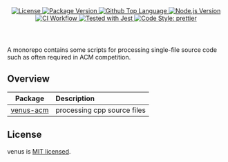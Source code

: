 <header>
  <div align="center">
    <a href="#license">
      <img
        alt="License"
        src="https://img.shields.io/github/license/guanghechen/venus"
      />
    </a>
    <a href="https://github.com/guanghechen/venus/tags">
      <img
        alt="Package Version"
        src="https://img.shields.io/github/v/tag/guanghechen/venus?include_prereleases&sort=semver"
      />
    </a>
    <a href="https://github.com/guanghechen/venus/search?l=typescript">
      <img
        alt="Github Top Language"
        src="https://img.shields.io/github/languages/top/guanghechen/venus"
      />
    </a>
    <a href="https://github.com/nodejs/node">
      <img
        alt="Node.js Version"
        src="https://img.shields.io/node/v/@guanghechen/rollup-config-tsx"
      />
    </a>
    <a href="https://github.com/guanghechen/venus/actions/workflows/ci.yml">
      <img
        alt="CI Workflow"
        src="https://github.com/guanghechen/venus/workflows/Build/badge.svg?branch=main"
      />
    </a>
    <a href="https://github.com/facebook/jest">
      <img
        alt="Tested with Jest"
        src="https://img.shields.io/badge/tested_with-jest-9c465e.svg"
      />
    </a>
    <a href="https://github.com/prettier/prettier">
      <img
        alt="Code Style: prettier"
        src="https://img.shields.io/badge/code_style-prettier-ff69b4.svg?style=flat-square"
      />
    </a>
  </div>
</header>


A monorepo contains some scripts for processing single-file source code
such as often required in ACM competition.

## Overview

Package       | Description
:------------:|:--------------------------
[venus-acm][] | processing cpp source files



## License

venus is [MIT licensed](https://github.com/guanghechen/venus/blob/main/LICENSE).


[homepage]: https://github.com/guanghechen/venus
[venus-acm]: ./packages/cli
